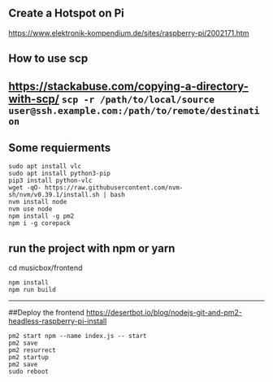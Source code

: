 ## Create a Hotspot on Pi
https://www.elektronik-kompendium.de/sites/raspberry-pi/2002171.htm

## How to use scp
https://stackabuse.com/copying-a-directory-with-scp/
```scp -r /path/to/local/source user@ssh.example.com:/path/to/remote/destination``` 
----
## Some requierments
```
sudo apt install vlc
sudo apt install python3-pip
pip3 install python-vlc
wget -qO- https://raw.githubusercontent.com/nvm-sh/nvm/v0.39.1/install.sh | bash
nvm install node
nvm use node
npm install -g pm2
npm i -g corepack
```
## run the project with npm or yarn

cd musicbox/frontend
```
npm install
npm run build
```
---
##Deploy the frontend
https://desertbot.io/blog/nodejs-git-and-pm2-headless-raspberry-pi-install

```
pm2 start npm --name index.js -- start
pm2 save
pm2 resurrect
pm2 startup
pm2 save
sudo reboot
```



